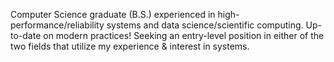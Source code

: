 Computer Science graduate (B.S.) experienced in high-performance/reliability systems and data science/scientific computing. Up-to-date on modern practices! Seeking an entry-level position in either of the two fields that utilize my experience & interest in systems.

